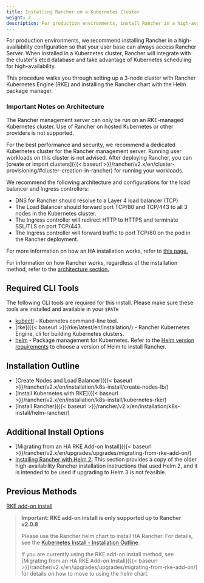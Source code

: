 ```yaml
---
title: Installing Rancher on a Kubernetes Cluster
weight: 3
description: For production environments, install Rancher in a high-availability configuration. Read the guide for setting up a 3-node cluster and still install Rancher using a Helm chart.
---
```


For production environments, we recommend installing Rancher in a high-availability configuration so that your user base can always access Rancher Server. When installed in a Kubernetes cluster, Rancher will integrate with the cluster's etcd database and take advantage of Kubernetes scheduling for high-availability.

This procedure walks you through setting up a 3-node cluster with Rancher Kubernetes Engine (RKE) and installing the Rancher chart with the Helm package manager.

### Important Notes on Architecture

The Rancher management server can only be run on an RKE-managed Kubernetes cluster. Use of Rancher on hosted Kubernetes or other providers is not supported.

For the best performance and security, we recommend a dedicated Kubernetes cluster for the Rancher management server. Running user workloads on this cluster is not advised. After deploying Rancher, you can [create or import clusters]({{< baseurl >}}/rancher/v2.x/en/cluster-provisioning/#cluster-creation-in-rancher) for running your workloads.

We recommend the following architecture and configurations for the load balancer and Ingress controllers:

- DNS for Rancher should resolve to a Layer 4 load balancer (TCP)
- The Load Balancer should forward port TCP/80 and TCP/443 to all 3 nodes in the Kubernetes cluster.
- The Ingress controller will redirect HTTP to HTTPS and terminate SSL/TLS on port TCP/443.
- The Ingress controller will forward traffic to port TCP/80 on the pod in the Rancher deployment.

For more information on how an HA installation works, refer to [this page.]({{<baseurl>}}/rancher/v2.x/en/installation/how-ha-works)

For information on how Rancher works, regardless of the installation method, refer to the [architecture section.]({{<baseurl>}}/rancher/v2.x/en/overview/architecture)

## Required CLI Tools

The following CLI tools are required for this install. Please make sure these tools are installed and available in your `$PATH`

- [kubectl](https://kubernetes.io/docs/tasks/tools/install-kubectl/#install-kubectl) - Kubernetes command-line tool.
- [rke]({{< baseurl >}}/rke/latest/en/installation/) - Rancher Kubernetes Engine, cli for building Kubernetes clusters.
- [helm](https://docs.helm.sh/using_helm/#installing-helm) - Package management for Kubernetes. Refer to the [Helm version requirements]({{<baseurl>}}/rancher/v2.x/en/installation/options/helm-version) to choose a version of Helm to install Rancher.

## Installation Outline

- [Create Nodes and Load Balancer]({{< baseurl >}}/rancher/v2.x/en/installation/k8s-install/create-nodes-lb/)
- [Install Kubernetes with RKE]({{< baseurl >}}/rancher/v2.x/en/installation/k8s-install/kubernetes-rke/)
- [Install Rancher]({{< baseurl >}}/rancher/v2.x/en/installation/k8s-install/helm-rancher/)

## Additional Install Options

- [Migrating from an HA RKE Add-on Install]({{< baseurl >}}/rancher/v2.x/en/upgrades/upgrades/migrating-from-rke-add-on/)
- [Installing Rancher with Helm 2:]({{<baseurl>}}/rancher/v2.x/en/installation/options/helm2) This section provides a copy of the older high-availability Rancher installation instructions that used Helm 2, and it is intended to be used if upgrading to Helm 3 is not feasible.

## Previous Methods

[RKE add-on install]({{<baseurl>}}/rancher/v2.x/en/installation/options/rke-add-on/)

> **Important: RKE add-on install is only supported up to Rancher v2.0.8**
>
> Please use the Rancher helm chart to install HA Rancher. For details, see the [Kubernetes Install - Installation Outline]({{<baseurl>}}/rancher/v2.x/en/installation/k8s-install/#installation-outline).
>
> If you are currently using the RKE add-on install method, see [Migrating from an HA RKE Add-on Install]({{< baseurl >}}/rancher/v2.x/en/upgrades/upgrades/migrating-from-rke-add-on/) for details on how to move to using the helm chart.
